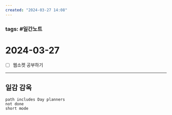```yaml
---
created: "2024-03-27 14:08"
---
```


### tags: #일간노트
  
# 2024-03-27 
- [ ] 웹소켓 공부하기
  
---  
## 일감 감옥  
```tasks  
path includes Day planners
not done  
short mode  
```